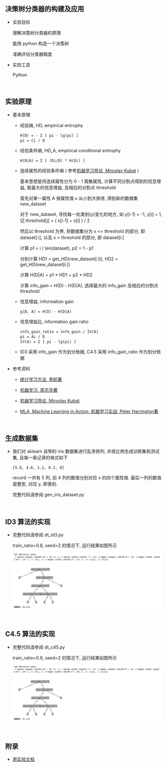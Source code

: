 ##	决策树分类器的构建及应用

*	实验目标

	理解决策树分类器的原理

	能用 python 构造一个决策树

	准确评估分类器精度

*	实验工具

	Python

	<br>

##	实验原理

*	基本原理

	*	经验熵, HD, empirical entrophy

		```
		H(D) = - Σ [ pi · lg(pi) ]
		pi = Ci / D
		```

	*	经验条件熵, HD_A, empirical conditional entrophy

		```
		H(D|A) = Σ [ (Di/D) * H(Di) ]
		```

	*	连续属性的经验条件熵 ( 参考[机器学习导论, Miroslav Kubat](https://book.douban.com/subject/26936258/) )

		基本思想是将连续属性分为 0 - 1 离散属性, 计算不同分割点得到的信息增益, 取最大的信息增益, 及相应的分割点 threshold

		首先对某一属性 A 按属性值 x 从小到大排序, 得到新的数据集 new_dataset

		对于 new_dataset, 寻找每一处类别(y)变化的地方, 如 y[i-1] = -1, y[i] = 1, 记 threshold[j] = ( x[i-1] + x[i] ) / 2

		然后以 threshold 为界, 将数据集分为 x <= threshold 的部分, 即 dataset[:i], 以及 x > threshold 的部分, 即 dataset[i:]

		计算 p1 = i / len(dataset), p2 = 1 - p1

		分别计算 HD1 = get_HD(new_dataset[:i]), HD2 = get_HD(new_dataset[i:])

		计算 H(D|A) = p1 * HD1 + p2 * HD2

		计算 info_gain = H(D) - H(D|A), 选择最大的 info_gain 及相应的分割点 threshold

	*	信息增益, information gain

		```
		g(D, A) = H(D) - H(D|A)
		```

	*	信息增益比, information gain ratio

		```
		info_gain_ratio = info_gain / IV(A)
		pi = Ai / D
		IV(A) = Σ [ pi · lg(pi) ]
		```

	*	ID3 采用 info_gain 作为划分依据, C4.5 采用 info_gain_ratio 作为划分依据

*	参考资料

	*	[统计学习方法, 李航著](https://book.douban.com/subject/10590856/)

	*	[机器学习, 周志华著](https://book.douban.com/subject/26708119/)

	*	[机器学习导论, Miroslav Kubat](https://book.douban.com/subject/26936258/)

	*	[MLA, Machine Learning in Action, 机器学习实战, Peter Harrington著](https://book.douban.com/subject/24703171/)

	<br>

##	生成数据集

*	我们对 sklearn 自带的 iris 数据集进行乱序排列, 并按比例生成训练集和测试集, 且每一条记录的格式如下

	```
	[5.8, 4.0, 1.2, 0.2, 0]
	```

	record 一共有 5 列, 前 4 列的数值分别对应 x 的四个属性值. 最后一列的数值是整型, 对应 y, 即类别.

	完整代码请参阅 gen_iris_dataset.py

	<br>

##	ID3 算法的实现

*	完整代码请参阅 dt_id3.py

	train_ratio=0.8, seed=2 的情况下, 运行结果如图所示

	![id3](assets/id3.png)

	<br>

##	C4.5 算法的实现

*	完整代码请参阅 dt_c45.py

	train_ratio=0.8, seed=2 的情况下, 运行结果如图所示

	![c45](assets/c45.png)

	<br>

##	附录

*	[原实验文档](http://ssea.ustcsz.edu.cn:443/UploadFiles/experimentResources/20181226/%E5%AE%9E%E9%AA%8C%E4%B8%89%20%20%E5%86%B3%E7%AD%96%E6%A0%91%E5%88%86%E7%B1%BB%E5%99%A8%E7%9A%84%E6%9E%84%E5%BB%BA%E5%8F%8A%E5%BA%94%E7%94%A8%E5%AE%9E%E9%AA%8C_20181226173020518.pdf)
